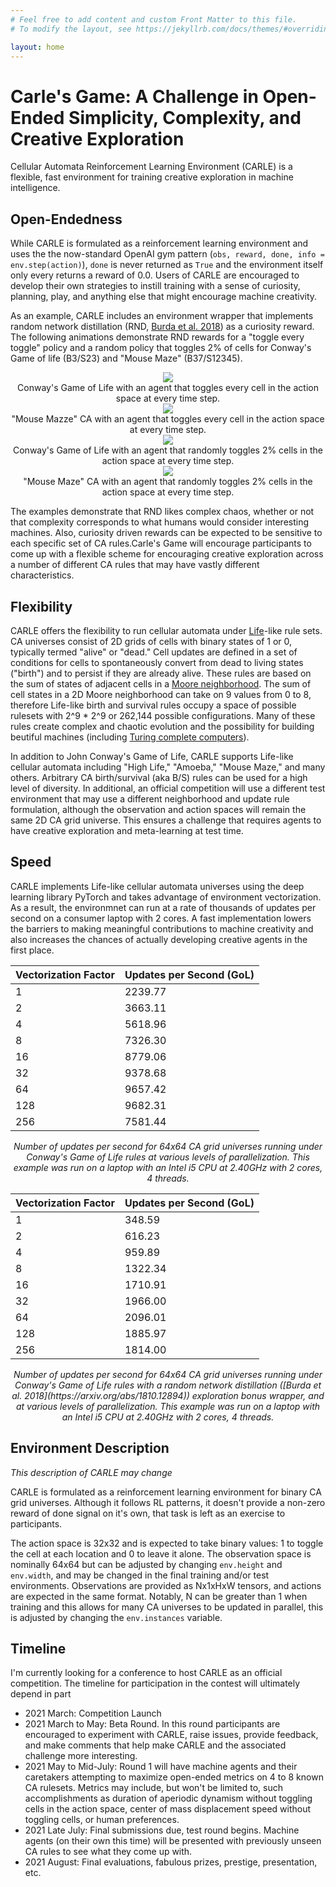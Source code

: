 ```yaml
---
# Feel free to add content and custom Front Matter to this file.
# To modify the layout, see https://jekyllrb.com/docs/themes/#overriding-theme-defaults

layout: home
---
```



# Carle's Game: A Challenge in Open-Ended Simplicity, Complexity, and Creative Exploration

Cellular Automata Reinforcement Learning Environment (CARLE) is a flexible, fast environment for training creative exploration in machine intelligence. 

## Open-Endedness

While CARLE is formulated as a reinforcement learning environment and uses the the now-standard OpenAI gym pattern  (`obs, reward, done, info = env.step(action)`), `done` is never returned as `True` and the environment itself only every returns a reward of 0.0. Users of CARLE are encouraged to develop their own strategies to instill training with a sense of curiosity, planning, play, and anything else that might encourage machine creativity.

As an example, CARLE includes an environment wrapper that implements random network distillation (RND, [Burda et al. 2018](https://arxiv.org/abs/1810.12894)) as a curiosity reward. The following animations demonstrate RND rewards for a "toggle every toggle" policy and a random policy that toggles 2% of cells for Conway's Game of life (B3/S23) and "Mouse Maze" (B37/S12345). 

<div align="center">
<img src="/carle/assets/rnd_ones_life.gif">
<br>
Conway's Game of Life with an agent that toggles every cell in the action space at every time step. 
<br>
<img src="/carle/assets/rnd_ones_mouse.gif">
<br>
"Mouse Mazze" CA with an agent that toggles every cell in the action space at every time step. 
<br>

<img src="/carle/assets/rnd_random_life.gif">
<br>
Conway's Game of Life with an agent that randomly toggles 2% cells in the action space at every time step. 
<br>

<img src="/carle/assets/rnd_random_mouse.gif">
<br>
"Mouse Maze" CA with an agent that randomly toggles 2% cells in the action space at every time step. 
<br>
</div>

The examples demonstrate that RND likes complex chaos, whether or not that complexity corresponds to what humans would consider interesting machines. Also, curiosity driven rewards can be expected to be sensitive to each specific set of CA rules.Carle's Game will encourage participants to come up with a flexible scheme for encouraging creative exploration across a number of different CA rules that may have vastly different characteristics. 

## Flexibility

CARLE offers the flexibility to run cellular automata under [Life](https://en.wikipedia.org/wiki/Conway%27s_Game_of_Life)-like rule sets. CA universes consist of 2D grids of cells with binary states of 1 or 0, typically termed "alive" or "dead." Cell updates are defined in a set of conditions for cells to spontaneously convert from dead to living states ("birth") and to persist if they are already alive. These rules are based on the sum of states of adjacent cells in a [Moore neighborhood](https://en.wikipedia.org/wiki/Moore_neighborhood). The sum of cell states in a 2D Moore neighborhood can take on 9 values from 0 to 8, therefore Life-like birth and survival rules occupy a space of possible rulesets with 2^9 * 2^9 or 262,144 possible configurations. Many of these rules create complex and chaotic evolution and the possibility for building beutiful machines (including [Turing complete computers](http://www.rendell-attic.org/gol/tm.htm)).

In addition to John Conway's Game of Life, CARLE supports Life-like cellular automata including "High Life," "Amoeba," "Mouse Maze," and many others. Arbitrary CA birth/survival (aka B/S) rules can be used for a high level of diversity. In additional, an official competition will use a different test environment that may use a different neighborhood and update rule formulation, although the observation and action spaces will remain the same 2D CA grid universe. This ensures a challenge that requires agents to have creative exploration and meta-learning at test time.

## Speed

CARLE implements Life-like cellular automata universes using the deep learning library PyTorch and takes advantage of environment vectorization. As a result, the environmnet can run at a rate of thousands of updates per second on a consumer laptop with 2 cores. A fast implementation lowers the barriers to making meaningful contributions to machine creativity and also increases the chances of actually developing creative agents in the first place.

| Vectorization Factor | Updates per Second (GoL) |
|----------------------|--------------------------|
| 1 | 2239.77 |
| 2 | 3663.11 |
| 4 | 5618.96 |
| 8 | 7326.30 |
| 16 | 8779.06 |
| 32 | 9378.68 |
| 64 | 9657.42 |
| 128 | 9682.31 |
| 256 | 7581.44 | 

<div align="center"><em>
Number of updates per second for 64x64 CA grid universes running under Conway's Game of Life rules at various levels of parallelization. This example was run on a laptop with an Intel i5 CPU at 2.40GHz with 2 cores, 4 threads.
</em></div>


| Vectorization Factor | Updates per Second (GoL) |
|----------------------|--------------------------|
| 1 | 348.59 |
| 2 | 616.23 |
| 4 | 959.89 |
| 8 | 1322.34 |
| 16 | 1710.91 |
| 32 | 1966.00 |
| 64 | 2096.01 |
| 128 | 1885.97 |
| 256 | 1814.00 | 

<div align="center"><em>
Number of updates per second for 64x64 CA grid universes running under Conway's Game of Life rules with a random network distillation ([Burda et al. 2018](https://arxiv.org/abs/1810.12894)) exploration bonus wrapper, and at various levels of parallelization. This example was run on a laptop with an Intel i5 CPU at 2.40GHz with 2 cores, 4 threads.
</em></div>

## Environment Description

<em>This description of CARLE may change</em>

CARLE is formulated as a reinforcement learning environment for binary CA grid universes. Although it follows RL patterns, it doesn't provide a non-zero reward of done signal on it's own, that task is left as an exercise to participants. 

The action space is 32x32 and is expected to take binary values: 1 to toggle the cell at each location and 0 to leave it alone. The observation space is nominally 64x64 but can be adjusted by changing `env.height` and `env.width`, and may be changed in the final training and/or test environments. Observations are provided as Nx1xHxW tensors, and actions are expected in the same format. Notably, N can be greater than 1 when training and this allows for many CA universes to be updated in parallel, this is adjusted by changing the `env.instances` variable.  

## Timeline

I'm currently looking for a conference to host CARLE as an official competition. The timeline for participation in the contest will ultimately depend in part 

* 2021 March: Competition Launch
* 2021 March to May: Beta Round. In this round participants are encouraged to experiment with CARLE, raise issues, provide feedback, and make comments that help make CARLE and the associated challenge more interesting.
* 2021 May to Mid-July: Round 1 will have machine agents and their caretakers attempting to maximize open-ended metrics on 4 to 8 known CA rulesets. Metrics may include, but won't be limited to, such accomplishments as duration of aperiodic dynamism without toggling cells in the action space, center of mass displacement speed without toggling cells, or human preferences. 
* 2021 Late July: Final submissions due, test round begins. Machine agents (on their own this time) will be presented with previously unseen CA rules to see what they come up with.  
* 2021 August: Final evaluations, fabulous prizes, prestige, presentation, etc. 
